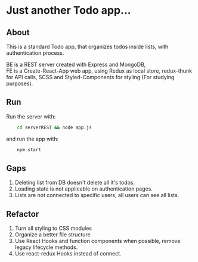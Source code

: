 # Just another Todo app...

## About

This is a standard Todo app, that organizes todos inside lists, with authentication process.

BE is a REST server created with Express and MongoDB,</br>
FE is a Create-React-App web app, using Redux as local store, redux-thunk for API calls,
SCSS and Styled-Components for styling (For studying purposes).

## Run

Run the server with:

```bash
    cd serverREST && node app.js
```

and run the app with:

```bash
    npm start
```

## Gaps

1. Deleting list from DB doesn't delete all it's todos.
2. Loading state is not applicable on authentication pages.
3. Lists are not connected to specific users, all users can see all lists.

## Refactor

1. Turn all styling to CSS modules
2. Organize a better file structure
3. Use React Hooks and function components when possible, remove legacy lifecycle methods.
4. Use react-redux Hooks instead of connect.
